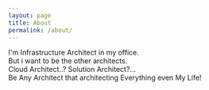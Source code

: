 ```yaml
---
layout: page
title: About
permalink: /about/
---
```


I'm Infrastructure Architect in my office.<br/>
But i want to be the other architects.<br/>
Cloud Architect..? Solution Architect?... <br/>
Be Any Architect that architecting Everything even My Life!
